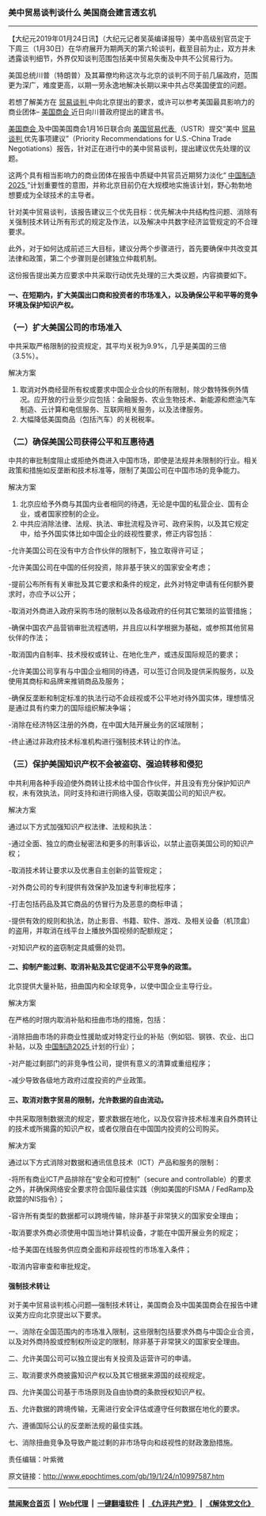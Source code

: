 ### 美中贸易谈判谈什么 美国商会建言透玄机
------------------------

<p>
 【大纪元2019年01月24日讯】（大纪元记者吴英编译报导）美中高级别官员定于下周三（1月30日）在华府展开为期两天的第六轮谈判，截至目前为止，双方并未透露谈判细节，外界仅知谈判范围包括美中贸易失衡及中共不公贸易行为。
</p>
<p>
 美国总统川普（特朗普）及其幕僚均称这次与北京的谈判不同于前几届政府，范围更为深广，难度更高，以期一劳永逸地解决长期以来中共占尽美国便宜的问题。
</p>
<p>
 若想了解美方在
 <a href="http://www.epochtimes.com/gb/tag/%E8%B4%B8%E6%98%93%E8%B0%88%E5%88%A4.html">
  贸易谈判
 </a>
 中向北京提出的要求，或许可以参考美国最具影响力的商业团体–
 <a href="http://www.epochtimes.com/gb/tag/%E7%BE%8E%E5%9B%BD%E5%95%86%E4%BC%9A.html">
  美国商会
 </a>
 近日向川普政府提出的建言书。
</p>
<p>
 <a href="http://www.epochtimes.com/gb/tag/%E7%BE%8E%E5%9B%BD%E5%95%86%E4%BC%9A.html">
  美国商会
 </a>
 及中国美国商会1月16日联合向
 <a href="http://www.epochtimes.com/gb/tag/%E7%BE%8E%E5%9B%BD%E8%B4%B8%E6%98%93%E4%BB%A3%E8%A1%A8.html">
  美国贸易代表
 </a>
 （USTR）提交“美中
 <a href="http://www.epochtimes.com/gb/tag/%E8%B4%B8%E6%98%93%E8%B0%88%E5%88%A4.html">
  贸易谈判
 </a>
 优先事项建议”（Priority Recommendations for U.S.-China Trade Negotiations）报告，针对正在进行中的美中贸易谈判，提出建议优先处理的议题。
</p>
<p>
 这两个具有相当影响力的商业团体在报告中质疑中共官员近期努力淡化“
 <a href="http://www.epochtimes.com/gb/tag/%E4%B8%AD%E5%9B%BD%E5%88%B6%E9%80%A02025.html">
  中国制造2025
 </a>
 ”计划重要性的意图，并称北京目前仍在大规模地实施该计划，野心勃勃地想要成为全球技术的主导者。
</p>
<p>
 针对美中贸易谈判，该报告建议三个优先目标：优先解决中共结构性问题、消除有关强制技术转让所有形式的规定及作法，以及解决中共数字经济监管规定的不合理要求。
</p>
<p>
 此外，对于如何达成前述三大目标，建议分两个步骤进行，首先要确保中共改变其法律和政策，第二个步骤则是创建独立仲裁机制。
</p>
<p>
 这份报告提出美方应要求中共采取行动优先处理的三大类议题，内容摘要如下。
</p>
<h4>
 一、在短期内，扩大美国出口商和投资者的市场准入，以及确保公平和平等的竞争环境及保护知识产权。
</h4>
<h3>
 （一）扩大美国公司的市场准入
</h3>
<p>
 中共采取严格限制的投资规定，其平均关税为9.9%，几乎是美国的三倍（3.5%）。
</p>
<p>
 解决方案
</p>
<ol>
 <li>
  取消对外商经营所有权或要求中国企业合伙的所有限制，除少数特殊例外情况。应开放的行业至少应包括：金融服务、农业生物技术、新能源和燃油汽车制造、云计算和电信服务、互联网相关服务，以及法律服务。
 </li>
 <li>
  大幅降低美国商品（包括汽车）的关税税率。
 </li>
</ol>
<h3>
 （二）确保美国公司获得公平和互惠待遇
</h3>
<p>
 中共的审批制度阻止或拒绝外商进入中国市场，即使是法规并未限制的行业。相关政策和措施如反垄断和技术标准等，限制了美国公司在中国市场的竞争能力。
</p>
<p>
 解决方案
</p>
<ol>
 <li>
  北京应给予外商与其国内业者相同的待遇，无论是中国的私营企业、国有企业，或者国家控制的企业。
 </li>
 <li>
  中共应消除法律、法规、执法、审批流程及许可、政府采购，以及其它规定中，给予外国实体比如中国企业的歧视性要求，修正内容包括：
 </li>
</ol>
<p>
 -允许美国公司在没有中方合作伙伴的限制下，独立取得许可证；
</p>
<p>
 -允许美国公司在中国的任何投资，除非基于狭义的国家安全考虑；
</p>
<p>
 -提前公布所有有关审批及其它要求和条件的规定，此外对特定申请有任何额外要求时，亦应予以公开；
</p>
<p>
 -取消对外商进入政府采购市场的限制以及各级政府的任何其它繁琐的监管措施；
</p>
<p>
 -确保中国农产品营销审批流程透明，并且应以科学根据为基础，或参照其他贸易伙伴的作法；
</p>
<p>
 -取消国内自制率、技术授权或转让、在地化生产，或违反国际规范的要求；
</p>
<p>
 -允许美国公司享有与中国企业相同的待遇，可以签订合同及提供采购服务，以及使用其商标和品牌来推销商品及服务；
</p>
<p>
 -确保反垄断和制定标准的执法行动不会歧视或不公平地对待外国实体，理想情况是通过具有约束力的国际组织解决争端；
</p>
<p>
 -消除在经济特区注册的外商，在中国大陆开展业务的区域限制；
</p>
<p>
 -终止通过非政府技术标准机构进行强制技术转让的作法。
</p>
<h3>
 （三）保护美国知识产权不会被盗窃、强迫转移和侵犯
</h3>
<p>
 中共利用各种手段迫使外商转让技术给中国合作伙伴，并且没有充分保护知识产权，未有效执法，同时支持和进行网络入侵，窃取美国公司的知识产权。
</p>
<p>
 解决方案
</p>
<p>
 通过以下方式加强知识产权法律、法规和执法：
</p>
<p>
 -通过全面、独立的商业秘密法和更多的刑事诉讼，以禁止盗窃美国公司的知识产权；
</p>
<p>
 -取消技术转让要求以及优惠自主创新的监管规定；
</p>
<p>
 -对外商公司的专利提供有效保护及加速专利审批程序；
</p>
<p>
 -打击包括药品及其它商品的仿冒行为及恶意的商标申请；
</p>
<p>
 -提供有效的规则和执法，防止影音、书籍、软件、游戏、及相关设备（机顶盒）的盗用，并取消在线平台上播放外国视频的配额规定；
</p>
<p>
 -对知识产权的盗窃制定具威慑的处罚。
</p>
<h4>
 二、抑制产能过剩、取消补贴及其它促进不公平竞争的政策。
</h4>
<p>
 北京提供大量补贴，扭曲国内和全球竞争，以使中国企业主导行业。
</p>
<p>
 解决方案
</p>
<p>
 在严格的时限内取消补贴和扭曲市场的措施，包括：
</p>
<p>
 -消除扭曲市场的非商业性援助或对特定行业的补贴（例如铝、钢铁、农业、出口补贴，以及
 <a href="http://www.epochtimes.com/gb/tag/%E4%B8%AD%E5%9B%BD%E5%88%B6%E9%80%A02025.html">
  中国制造2025
 </a>
 计划的行业）；
</p>
<p>
 -对产能过剩部门的非竞争性公司，提供有意义的清算或重组程序；
</p>
<p>
 -减少导致各级地方政府过度投资的产业政策。
</p>
<h4>
 三、取消对数字贸易的限制，允许数据的自由流动。
</h4>
<p>
 中共采取限制数据流的规定，要求数据在地化，以及仅容许技术标准来自外商转让的技术或所揭露的知识产权，或者仅限自在中国国内投资的公司购买。
</p>
<p>
 解决方案
</p>
<p>
 通过以下方式消除对数据和通讯信息技术（ICT）产品和服务的限制：
</p>
<p>
 -将所有商业ICT产品排除在“安全和可控制”（secure and controllable）的要求之外，并确保网络安全要求符合国际最佳实践（例如美国的FISMA / FedRamp及欧盟的NIS指令）；
</p>
<p>
 -容许所有类型的数据都可以跨境传输，除非基于非常狭义的国家安全理由；
</p>
<p>
 -取消要求外商必须使用中国当地计算机设备，才能在中国开展业务的规定；
</p>
<p>
 -给予美国在线服务供应商全面和非歧视性的市场准入条件；
</p>
<p>
 -取消内容审查和审批规定。
</p>
<h4>
 强制技术转让
</h4>
<p>
 对于美中贸易谈判核心问题—强制技术转让，美国商会及中国美国商会在报告中建议美方应向北京提出以下要求。
</p>
<p>
 一、消除在全国范围内的市场准入限制，这些限制包括要求外商与中国企业合资，以及对外商持股或控制权所设定的限制，除非基于非常狭义的国家安全理由。
</p>
<p>
 二、允许美国公司可以独立提出有关投资及运营许可的申请。
</p>
<p>
 三、取消要求外商披露知识产权以及其它根据来源国的歧视规定。
</p>
<p>
 四、允许美国公司基于市场原则及自由协商的条款授权知识产权。
</p>
<p>
 五、允许数据的跨境传输，无需进行安全评估或遵守任何数据在地化的要求。
</p>
<p>
 六、遵循国际公认的反垄断法规的最佳实践。
</p>
<p>
 七、消除扭曲竞争及导致产能过剩的非市场导向和歧视性的财政激励措施。
</p>
<p>
 责任编辑：叶紫微
</p>

原文链接：http://www.epochtimes.com/gb/19/1/24/n10997587.htm


------------------------
#### [禁闻聚合首页](https://github.com/gfw-breaker/banned-news/blob/master/README.md) &nbsp;|&nbsp; [Web代理](https://github.com/gfw-breaker/open-proxy/blob/master/README.md) &nbsp;|&nbsp; [一键翻墙软件](https://github.com/gfw-breaker/nogfw/blob/master/README.md) &nbsp;|&nbsp; [《九评共产党》](https://github.com/gfw-breaker/9ping.md/blob/master/README.md#九评之一评共产党是什么) &nbsp;|&nbsp; [《解体党文化》](https://github.com/gfw-breaker/jtdwh.md/blob/master/README.md#绪论)